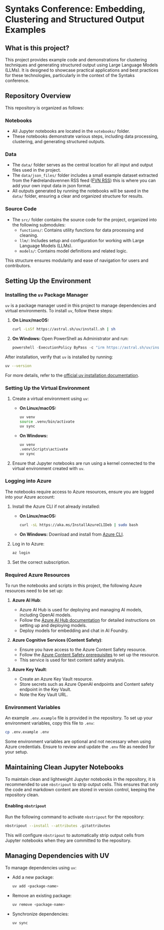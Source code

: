 # Syntaks Conference: Embedding, Clustering and Structured Output Examples

## What is this project?

This project provides example code and demonstrations for clustering techniques and generating structured output using Large Language Models (LLMs). It is designed to showcase practical applications and best practices for these technologies, particularly in the context of the Syntaks conference.

## Repository Overview

This repository is organized as follows:

### Notebooks
- All Jupyter notebooks are located in the `notebooks/` folder.
- These notebooks demonstrate various steps, including data processing, clustering, and generating structured outputs.

### Data
- The `data/` folder serves as the central location for all input and output files used in the project.
- The `data/json_files/` folder includes a small example dataset extracted from the Fædrelandsvennen RSS feed ([FVN RSS](https://www.fvn.no/rss/)) this is where you can add your own input data in json format.
- All outputs generated by running the notebooks will be saved in the `data/` folder, ensuring a clear and organized structure for results.

### Source Code
- The `src/` folder contains the source code for the project, organized into the following submodules:
  - `functions/`: Contains utility functions for data processing and cleaning.
  - `llm/`: Includes setup and configuration for working with Large Language Models (LLMs).
  - `models/`: Contains model definitions and related logic.

This structure ensures modularity and ease of navigation for users and contributors.

## Setting Up the Environment

### Installing the `uv` Package Manager

`uv` is a package manager used in this project to manage dependencies and virtual environments. To install `uv`, follow these steps:

1. **On Linux/macOS:**
   ```bash
   curl -LsSf https://astral.sh/uv/install.sh | sh
   ```
2. **On Windows:**
   Open PowerShell as Administrator and run:
   ```powershell
   powershell -ExecutionPolicy ByPass -c "irm https://astral.sh/uv/install.ps1 | iex"
   ```

After installation, verify that `uv` is installed by running:
```bash
uv --version
```

For more details, refer to the [official uv installation documentation](https://docs.astral.sh/uv/getting-started/installation/).

### Setting Up the Virtual Environment

1. Create a virtual environment using `uv`:
   - **On Linux/macOS:**
     ```bash
     uv venv
     source .venv/bin/activate
     uv sync
     ```
   - **On Windows:**
     ```cmd
     uv venv
     .venv\Scripts\activate
     uv sync
     ```

2. Ensure that Jupyter notebooks are run using a kernel connected to the virtual environment created with `uv`.

### Logging into Azure 

The notebooks require access to Azure resources, ensure you are logged into your Azure account:

1. Install the Azure CLI if not already installed:
   - **On Linux/macOS:**
     ```bash
     curl -sL https://aka.ms/InstallAzureCLIDeb | sudo bash
     ```
   - **On Windows:**
     Download and install from [Azure CLI](https://aka.ms/installazurecliwindows).

2. Log in to Azure:
   ```bash
   az login
   ```

3. Set the correct subscription.

### Required Azure Resources

To run the notebooks and scripts in this project, the following Azure resources need to be set up:

1. **Azure AI Hub**:
   - Azure AI Hub is used for deploying and managing AI models, including OpenAI models.
   - Follow the [Azure AI Hub documentation](https://learn.microsoft.com/en-us/azure/ai-foundry/how-to/deploy-models-openai) for detailed instructions on setting up and deploying models.
   - Deploy models for embedding and chat in AI Foundry.

2. **Azure Cognitive Services (Content Safety)**:
   - Ensure you have access to the Azure Content Safety resource.
   - Follow the [Azure Content Safety prerequisites](https://learn.microsoft.com/nb-no/azure/ai-services/content-safety/quickstart-text?tabs=visual-studio%2Cwindows&pivots=programming-language-python) to set up the resource.
   - This service is used for text content safety analysis.

3. **Azure Key Vault**:
   - Create an Azure Key Vault resource.
   - Store secrets such as Azure OpenAI endpoints and Content safety endpoint in the Key Vault.
   - Note the Key Vault URL.


### Environment Variables

An example `.env.example` file is provided in the repository. To set up your environment variables, copy this file to `.env`:

```bash
cp .env.example .env
```

Some environment variables are optional and not necessary when using Azure credentials. Ensure to review and update the `.env` file as needed for your setup.

## Maintaining Clean Jupyter Notebooks

To maintain clean and lightweight Jupyter notebooks in the repository, it is recommended to use `nbstripout` to strip output cells. This ensures that only the code and markdown content are stored in version control, keeping the repository clean.

#### Enabling `nbstripout`

Run the following command to activate `nbstripout` for the repository:

```bash
nbstripout --install --attributes .gitattributes
```

This will configure `nbstripout` to automatically strip output cells from Jupyter notebooks when they are committed to the repository.


## Managing Dependencies with UV
To manage dependencies using `uv`:
- Add a new package:
  ```bash
  uv add <package-name>
  ```
- Remove an existing package:
  ```bash
  uv remove <package-name>
  ```
- Synchronize dependencies:
  ```bash
  uv sync
  ```

